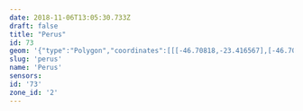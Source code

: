 ```yaml
---
date: 2018-11-06T13:05:30.733Z
draft: false
title: "Perus"
id: 73
geom: '{"type":"Polygon","coordinates":[[[-46.70818,-23.416567],[-46.708261,-23.416562],[-46.708632,-23.416201],[-46.7094,-23.414986],[-46.709433,-23.413639],[-46.70925,-23.412369],[-46.709423,-23.411141],[-46.709345,-23.409567],[-46.709642,-23.409008],[-46.709731,-23.40781],[-46.709922,-23.407558],[-46.710636,-23.406237],[-46.710737,-23.406182],[-46.711115,-23.406198],[-46.712027,-23.406664],[-46.71347,-23.407157],[-46.71385,-23.407421],[-46.714568,-23.407386],[-46.715266,-23.407499],[-46.71573,-23.407501],[-46.716243,-23.407381],[-46.717071,-23.406863],[-46.718429,-23.405526],[-46.720164,-23.4033],[-46.720081,-23.402588],[-46.720282,-23.402374],[-46.720413,-23.402074],[-46.720171,-23.400878],[-46.71983,-23.400072],[-46.719733,-23.399591],[-46.719786,-23.399388],[-46.719654,-23.399248],[-46.719764,-23.399112],[-46.719645,-23.398772],[-46.720034,-23.39847],[-46.720252,-23.39811],[-46.72028,-23.397831],[-46.720419,-23.397683],[-46.720347,-23.39752],[-46.720988,-23.397191],[-46.721273,-23.397133],[-46.721492,-23.396822],[-46.721562,-23.396599],[-46.721455,-23.39634],[-46.72147,-23.396211],[-46.721705,-23.395935],[-46.721951,-23.39599],[-46.722148,-23.395933],[-46.722871,-23.395906],[-46.723423,-23.395563],[-46.724348,-23.395258],[-46.725219,-23.394819],[-46.726103,-23.394781],[-46.726466,-23.394859],[-46.727188,-23.394797],[-46.727405,-23.394758],[-46.727598,-23.394553],[-46.728044,-23.394563],[-46.728233,-23.394453],[-46.728598,-23.3944],[-46.729211,-23.394419],[-46.729654,-23.394124],[-46.729879,-23.393607],[-46.730084,-23.393408],[-46.730442,-23.393342],[-46.730802,-23.393394],[-46.731425,-23.392984],[-46.731837,-23.393079],[-46.731819,-23.392867],[-46.732289,-23.392472],[-46.732465,-23.392233],[-46.732768,-23.392039],[-46.733013,-23.391592],[-46.733373,-23.391259],[-46.733499,-23.391212],[-46.733898,-23.390211],[-46.734313,-23.389887],[-46.734436,-23.389509],[-46.734699,-23.389244],[-46.734844,-23.388928],[-46.734773,-23.388699],[-46.73551,-23.388146],[-46.735805,-23.388164],[-46.735942,-23.388318],[-46.736232,-23.388372],[-46.737047,-23.3888],[-46.737938,-23.389026],[-46.739451,-23.389227],[-46.740635,-23.389183],[-46.741793,-23.389545],[-46.742141,-23.389523],[-46.742532,-23.389314],[-46.743445,-23.389272],[-46.744216,-23.389467],[-46.745367,-23.389393],[-46.745806,-23.389613],[-46.74632,-23.389637],[-46.746801,-23.38941],[-46.747251,-23.389341],[-46.747329,-23.38935],[-46.747522,-23.389687],[-46.747938,-23.389545],[-46.748167,-23.389534],[-46.748559,-23.389717],[-46.748778,-23.389743],[-46.7493,-23.389565],[-46.74967,-23.389548],[-46.749931,-23.389732],[-46.750265,-23.38972],[-46.750872,-23.390223],[-46.751439,-23.390104],[-46.751664,-23.390154],[-46.751996,-23.389837],[-46.753284,-23.389165],[-46.754023,-23.388222],[-46.754263,-23.388032],[-46.754182,-23.387743],[-46.754547,-23.387296],[-46.754822,-23.387402],[-46.755309,-23.387329],[-46.75561,-23.387112],[-46.756483,-23.386836],[-46.756836,-23.386607],[-46.758307,-23.386358],[-46.758837,-23.386309],[-46.75911,-23.386357],[-46.759839,-23.386635],[-46.759935,-23.386596],[-46.760228,-23.386041],[-46.760384,-23.38598],[-46.760551,-23.386038],[-46.761233,-23.387026],[-46.761461,-23.387122],[-46.763005,-23.386283],[-46.763599,-23.386144],[-46.764182,-23.38627],[-46.764426,-23.38622],[-46.76449,-23.386143],[-46.764464,-23.385959],[-46.763888,-23.385329],[-46.76383,-23.385137],[-46.763911,-23.384987],[-46.764113,-23.384886],[-46.764233,-23.384893],[-46.76475,-23.385191],[-46.765129,-23.385631],[-46.765478,-23.386187],[-46.766145,-23.386727],[-46.766419,-23.386796],[-46.767239,-23.38671],[-46.76756,-23.386886],[-46.768134,-23.387709],[-46.768054,-23.387919],[-46.767687,-23.388436],[-46.76768,-23.388607],[-46.767868,-23.38925],[-46.768188,-23.389354],[-46.768381,-23.389287],[-46.768604,-23.38905],[-46.768816,-23.388637],[-46.769189,-23.388261],[-46.769564,-23.388299],[-46.769847,-23.388399],[-46.770038,-23.388512],[-46.770287,-23.388868],[-46.770435,-23.389213],[-46.770466,-23.389494],[-46.77048,-23.390926],[-46.77055,-23.391618],[-46.770477,-23.391717],[-46.770168,-23.391725],[-46.770054,-23.392149],[-46.770092,-23.39229],[-46.770337,-23.392321],[-46.770677,-23.392522],[-46.77098,-23.393057],[-46.770953,-23.393135],[-46.770806,-23.393166],[-46.770357,-23.393123],[-46.770241,-23.393443],[-46.770229,-23.393686],[-46.770458,-23.393961],[-46.770455,-23.394287],[-46.770563,-23.394522],[-46.770433,-23.394912],[-46.770925,-23.395247],[-46.771002,-23.395412],[-46.770839,-23.396122],[-46.77093,-23.396225],[-46.770799,-23.397103],[-46.7709,-23.39747],[-46.771077,-23.397532],[-46.772079,-23.397072],[-46.77279,-23.396934],[-46.774324,-23.397189],[-46.774826,-23.397073],[-46.775163,-23.396823],[-46.775284,-23.396832],[-46.775606,-23.396913],[-46.775804,-23.397175],[-46.776609,-23.397541],[-46.777271,-23.397657],[-46.777351,-23.397746],[-46.777384,-23.397931],[-46.777337,-23.398022],[-46.776277,-23.398584],[-46.77623,-23.398663],[-46.776268,-23.398758],[-46.776444,-23.39884],[-46.777046,-23.398973],[-46.777361,-23.398897],[-46.777709,-23.398674],[-46.778547,-23.398754],[-46.779327,-23.398583],[-46.780241,-23.398471],[-46.781048,-23.398052],[-46.781377,-23.398222],[-46.781869,-23.398761],[-46.782214,-23.399011],[-46.782655,-23.398997],[-46.783267,-23.398763],[-46.783466,-23.39874],[-46.783541,-23.398778],[-46.783578,-23.398906],[-46.783903,-23.399114],[-46.784095,-23.399326],[-46.784181,-23.399474],[-46.784175,-23.399752],[-46.78378,-23.400525],[-46.783673,-23.400983],[-46.782963,-23.40179],[-46.78291,-23.401948],[-46.782932,-23.402655],[-46.782609,-23.403296],[-46.782631,-23.40349],[-46.783257,-23.404073],[-46.783468,-23.404169],[-46.783665,-23.404185],[-46.784628,-23.404004],[-46.785186,-23.404066],[-46.785982,-23.405014],[-46.785699,-23.405142],[-46.785206,-23.405184],[-46.784735,-23.405145],[-46.784204,-23.405351],[-46.783445,-23.405398],[-46.782957,-23.405553],[-46.782282,-23.405615],[-46.781532,-23.405636],[-46.781156,-23.405582],[-46.780658,-23.405625],[-46.779951,-23.405816],[-46.779088,-23.406303],[-46.779106,-23.406679],[-46.778798,-23.406765],[-46.778664,-23.406882],[-46.778053,-23.407734],[-46.777862,-23.40821],[-46.777611,-23.408567],[-46.77664,-23.409349],[-46.776434,-23.409592],[-46.775691,-23.409802],[-46.775309,-23.410018],[-46.774787,-23.411465],[-46.774612,-23.411678],[-46.773728,-23.412402],[-46.773766,-23.413004],[-46.773598,-23.413841],[-46.773509,-23.413919],[-46.772646,-23.414174],[-46.772506,-23.41433],[-46.772394,-23.414694],[-46.772347,-23.41497],[-46.772521,-23.415409],[-46.772634,-23.415635],[-46.772932,-23.415973],[-46.772692,-23.416479],[-46.772576,-23.416906],[-46.772499,-23.417005],[-46.772396,-23.41702],[-46.772044,-23.41686],[-46.771854,-23.416913],[-46.771648,-23.417588],[-46.771709,-23.417904],[-46.771671,-23.418033],[-46.771254,-23.418606],[-46.771049,-23.418769],[-46.770129,-23.419115],[-46.767811,-23.419338],[-46.766918,-23.4191],[-46.766608,-23.419127],[-46.766339,-23.419249],[-46.766022,-23.419189],[-46.765965,-23.419097],[-46.765939,-23.418698],[-46.765885,-23.418621],[-46.765784,-23.418615],[-46.765593,-23.418683],[-46.765135,-23.419045],[-46.765075,-23.419181],[-46.76514,-23.419404],[-46.764989,-23.419616],[-46.764237,-23.419663],[-46.763925,-23.419995],[-46.763821,-23.419961],[-46.763621,-23.420058],[-46.763101,-23.420882],[-46.763083,-23.420995],[-46.762942,-23.421099],[-46.762762,-23.421584],[-46.762411,-23.421909],[-46.761828,-23.422666],[-46.761559,-23.423504],[-46.761796,-23.423811],[-46.762241,-23.424189],[-46.762324,-23.424409],[-46.762161,-23.424551],[-46.762621,-23.425132],[-46.762241,-23.425926],[-46.761605,-23.426441],[-46.761406,-23.426484],[-46.761217,-23.427173],[-46.761206,-23.427488],[-46.761348,-23.428175],[-46.761431,-23.428253],[-46.761581,-23.428237],[-46.762098,-23.428373],[-46.762168,-23.428816],[-46.7621,-23.428903],[-46.761901,-23.428926],[-46.76161,-23.429098],[-46.761548,-23.429349],[-46.761536,-23.429589],[-46.761769,-23.430232],[-46.761328,-23.430662],[-46.761283,-23.430868],[-46.761335,-23.431059],[-46.76157,-23.431308],[-46.761631,-23.431817],[-46.759227,-23.431688],[-46.755656,-23.431594],[-46.747938,-23.431001],[-46.747859,-23.430438],[-46.747818,-23.430393],[-46.747658,-23.430412],[-46.747428,-23.430183],[-46.748018,-23.42965],[-46.747946,-23.42942],[-46.748017,-23.429293],[-46.748266,-23.429228],[-46.748363,-23.429137],[-46.748092,-23.429014],[-46.747885,-23.428615],[-46.747804,-23.42874],[-46.74765,-23.428629],[-46.747707,-23.428171],[-46.747668,-23.427671],[-46.747852,-23.427611],[-46.747978,-23.427448],[-46.747754,-23.427155],[-46.747559,-23.426362],[-46.747418,-23.426142],[-46.747495,-23.425726],[-46.747419,-23.42536],[-46.747266,-23.425025],[-46.747121,-23.424913],[-46.746778,-23.424802],[-46.746329,-23.424921],[-46.746202,-23.42484],[-46.746323,-23.424737],[-46.746322,-23.42466],[-46.746035,-23.424711],[-46.745641,-23.424216],[-46.745459,-23.424125],[-46.745391,-23.423996],[-46.745096,-23.423753],[-46.745141,-23.42351],[-46.744973,-23.423144],[-46.7448,-23.422981],[-46.744627,-23.422912],[-46.744492,-23.422628],[-46.744139,-23.422484],[-46.743963,-23.42227],[-46.743867,-23.422299],[-46.743267,-23.422056],[-46.743212,-23.421934],[-46.743241,-23.421428],[-46.742827,-23.421669],[-46.742186,-23.421699],[-46.74163,-23.4216],[-46.740986,-23.421192],[-46.740401,-23.421127],[-46.740243,-23.421258],[-46.739992,-23.421299],[-46.739842,-23.421232],[-46.739581,-23.420944],[-46.739134,-23.420794],[-46.738899,-23.420609],[-46.738289,-23.420398],[-46.737748,-23.420635],[-46.736856,-23.420558],[-46.736324,-23.420735],[-46.736151,-23.420684],[-46.735801,-23.420298],[-46.735603,-23.420256],[-46.734822,-23.420581],[-46.733534,-23.420858],[-46.732713,-23.421224],[-46.730092,-23.423012],[-46.730013,-23.423288],[-46.729614,-23.423608],[-46.729214,-23.424476],[-46.729048,-23.424653],[-46.728915,-23.424518],[-46.728885,-23.424288],[-46.729362,-23.422635],[-46.729208,-23.422387],[-46.728691,-23.42211],[-46.728584,-23.42215],[-46.72783,-23.423124],[-46.727568,-23.4233],[-46.727153,-23.423434],[-46.726689,-23.423434],[-46.726292,-23.42333],[-46.725339,-23.42277],[-46.725108,-23.42269],[-46.724895,-23.4227],[-46.724693,-23.422845],[-46.724482,-23.422804],[-46.723756,-23.422944],[-46.72309,-23.423387],[-46.723817,-23.42349],[-46.723843,-23.423813],[-46.72444,-23.423976],[-46.724403,-23.424738],[-46.724364,-23.4248],[-46.724156,-23.42482],[-46.724161,-23.424926],[-46.724299,-23.425089],[-46.724327,-23.42528],[-46.724229,-23.425379],[-46.724019,-23.425384],[-46.723608,-23.426106],[-46.723417,-23.426227],[-46.723292,-23.426395],[-46.723208,-23.426849],[-46.723124,-23.426925],[-46.723245,-23.427062],[-46.723255,-23.427238],[-46.723068,-23.427466],[-46.722625,-23.427517],[-46.722077,-23.42743],[-46.721573,-23.427273],[-46.720447,-23.426755],[-46.719986,-23.426648],[-46.719197,-23.426604],[-46.718815,-23.426379],[-46.718315,-23.42632],[-46.718139,-23.426237],[-46.718065,-23.426133],[-46.717997,-23.425675],[-46.717871,-23.425536],[-46.717712,-23.425175],[-46.717199,-23.424941],[-46.716833,-23.424421],[-46.716802,-23.42415],[-46.716952,-23.42346],[-46.716736,-23.422781],[-46.716687,-23.422366],[-46.716481,-23.422197],[-46.715261,-23.42177],[-46.714304,-23.421684],[-46.713102,-23.421708],[-46.711974,-23.421558],[-46.711691,-23.421322],[-46.711373,-23.421226],[-46.711122,-23.421282],[-46.710881,-23.421433],[-46.71053,-23.421494],[-46.709744,-23.421512],[-46.708946,-23.421347],[-46.708782,-23.42116],[-46.708724,-23.420907],[-46.708488,-23.419132],[-46.708426,-23.417482],[-46.708277,-23.416654],[-46.70818,-23.416567]]]}'
slug: 'perus'
name: 'Perus'
sensors:
id: '73'
zone_id: '2'
---
```

		